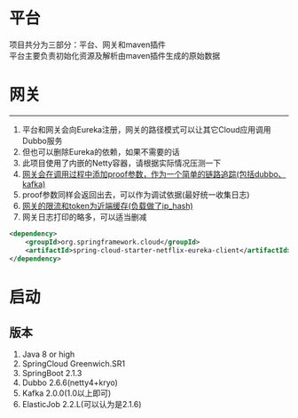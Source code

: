 # 平台
项目共分为三部分：平台、网关和maven插件  
平台主要负责初始化资源及解析由maven插件生成的原始数据  


# 网关
****
1. 平台和网关会向Eureka注册，网关的路径模式可以让其它Cloud应用调用Dubbo服务
2. 但也可以删除Eureka的依赖，如果不需要的话  
3. 此项目使用了内嵌的Netty容器，请根据实际情况压测一下
4. [网关会在调用过程中添加proof参数，作为一个简单的链路追踪(包括dubbo、kafka)](i11.simple-call-link.md)
5. proof参数同样会返回出去，可以作为调试依据(最好统一收集日志)
6. [网关的限流和token为近端缓存(负载做了ip_hash)](i5.token-bucket.md)
7. 网关日志打印的略多，可以适当删减


```xml
<dependency>
    <groupId>org.springframework.cloud</groupId>
    <artifactId>spring-cloud-starter-netflix-eureka-client</artifactId>
</dependency>
```

# 启动


## 版本
1. Java 8 or high
2. SpringCloud Greenwich.SR1
3. SpringBoot 2.1.3
4. Dubbo 2.6.6(netty4+kryo)
5. Kafka 2.0.0(1.0以上即可)
6. ElasticJob 2.2.L(可以认为是2.1.6)
